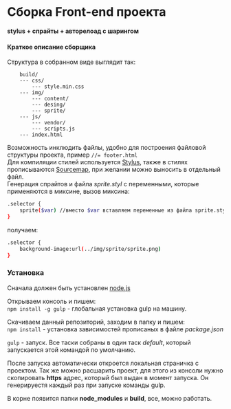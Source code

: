 # Сборка Front-end проекта  
**stylus + спрайты + авторелоад с шарингом**


#### Краткое описание сборщика

Структура в собранном виде выглядит так:

```
    build/
    --- css/
        --- style.min.css
    --- img/
        --- content/
        --- desing/
        --- sprite/
    --- js/
        --- vendor/
        --- scripts.js
    --- index.html
```

Возможность инклюдить файлы, удобно для построения файловой структуры проекта, пример `//= footer.html`  
Для компиляции стилей используется [Stylus](http://learnboost.github.io/stylus/), также в стилях прописываются [Sourcemap](https://www.npmjs.com/package/gulp-sourcemaps/), при желании можно выносить в отдельный файл.  
Генерация спрайтов и файла _sprite.styl_ с переменными, которые применяются в миксине, вызов миксина:

```sh
.selector {
    sprite($var) //вместо $var вставляем переменные из файла sprite.styl 
}
```

получаем:  
```sh
.selector {
    background-image:url(../img/sprite/sprite.png)
}
```


### Установка

Сначала должен быть установлен [node.js](https://nodejs.org/)

Открываем консоль и пишем:  
`npm install -g gulp` - глобальная установка gulp на машину.

Скачиваем данный репозиторий, заходим в папку и пишем:  
`npm install` - установка зависимостей прописаных в файле _package.json_

`gulp` - запуск. Все таски собраны в один таск _default_, который запускается этой командой по умолчанию.


После запуска автоматически откроется локальная страничка с проектом. Так же можно расшарить проект, для этого из консоли нужно скопировать **https** адрес, который был выдан в момент запуска. Он генерируестя каждый раз при запуске команды gulp.

В корне появится папки **node_modules** и **build**, все, можно работать.